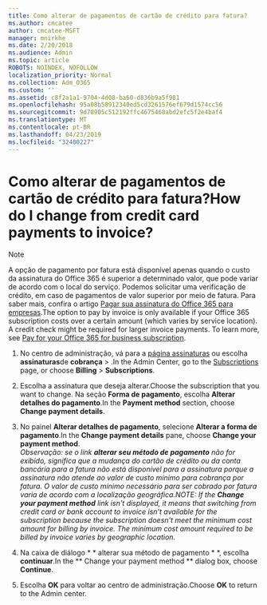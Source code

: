 ```yaml
---
title: Como alterar de pagamentos de cartão de crédito para fatura?
ms.author: cmcatee
author: cmcatee-MSFT
manager: mnirkhe
ms.date: 2/20/2018
ms.audience: Admin
ms.topic: article
ROBOTS: NOINDEX, NOFOLLOW
localization_priority: Normal
ms.collection: Adm_O365
ms.custom: ''
ms.assetid: c8f2a1a1-9704-4d08-ba60-d836b9a5f981
ms.openlocfilehash: 95a08b58912340ed5cd3261576ef679d1574cc56
ms.sourcegitcommit: 9d78905c512192ffc4675468abd2efc5f2e4baf4
ms.translationtype: MT
ms.contentlocale: pt-BR
ms.lasthandoff: 04/23/2019
ms.locfileid: "32400227"
---
```

# <a name="how-do-i-change-from-credit-card-payments-to-invoice"></a><span data-ttu-id="8f743-102">Como alterar de pagamentos de cartão de crédito para fatura?</span><span class="sxs-lookup"><span data-stu-id="8f743-102">How do I change from credit card payments to invoice?</span></span>

> [!NOTE]
> <span data-ttu-id="8f743-p101">A opção de pagamento por fatura está disponível apenas quando o custo da assinatura do Office 365 é superior a determinado valor, que pode variar de acordo com o local do serviço. Podemos solicitar uma verificação de crédito, em caso de pagamentos de valor superior por meio de fatura. Para saber mais, confira o artigo [Pagar sua assinatura do Office 365 para empresas](https://support.office.com/article/734f4aab-df2d-4e9b-8cb1-691910bde216).</span><span class="sxs-lookup"><span data-stu-id="8f743-p101">The option to pay by invoice is only available if your Office 365 subscription costs over a certain amount (which varies by service location). A credit check might be required for larger invoice payments. To learn more, see [Pay for your Office 365 for business subscription](https://support.office.com/article/734f4aab-df2d-4e9b-8cb1-691910bde216).</span></span> 
  
1. <span data-ttu-id="8f743-106">No centro de administração, vá para a [página assinaturas](https://go.microsoft.com/fwlink/p/?linkid=842054) ou escolha **assinaturas**de **cobrança** \> .</span><span class="sxs-lookup"><span data-stu-id="8f743-106">In the Admin Center, go to the [Subscriptions](https://go.microsoft.com/fwlink/p/?linkid=842054) page, or choose **Billing** \> **Subscriptions**.</span></span>
    
2. <span data-ttu-id="8f743-107">Escolha a assinatura que deseja alterar.</span><span class="sxs-lookup"><span data-stu-id="8f743-107">Choose the subscription that you want to change.</span></span> <span data-ttu-id="8f743-108">Na seção **Forma de pagamento**, escolha **Alterar detalhes do pagamento**.</span><span class="sxs-lookup"><span data-stu-id="8f743-108">In the **Payment method** section, choose **Change payment details**.</span></span>
    
3. <span data-ttu-id="8f743-109">No painel **Alterar detalhes de pagamento**, selecione **Alterar a forma de pagamento**.</span><span class="sxs-lookup"><span data-stu-id="8f743-109">In the **Change payment details** pane, choose **Change your payment method**.</span></span>
<br><span data-ttu-id="8f743-110">*Observação: se o link **alterar seu método de pagamento** não for exibido, significa que a mudança do cartão de crédito ou da conta bancária para a fatura não está disponível para a assinatura porque a assinatura não atende ao valor de custo mínimo para cobrança por fatura. O valor de custo mínimo necessário para ser cobrado por fatura varia de acordo com a localização geográfica.*</span><span class="sxs-lookup"><span data-stu-id="8f743-110">*NOTE: If the **Change your payment method** link isn't displayed, it means that switching from credit card or bank account to invoice isn't available for the subscription because the subscription doesn't meet the minimum cost amount for billing by invoice. The minimum cost amount required to be billed by invoice varies by geographic location.*</span></span>
  
4. <span data-ttu-id="8f743-111">Na caixa de diálogo \* \* alterar sua método de pagamento \* \*, escolha **continuar**.</span><span class="sxs-lookup"><span data-stu-id="8f743-111">In the \*\* Change your payment method \*\* dialog box, choose **Continue**.</span></span>
    
5. <span data-ttu-id="8f743-112">Escolha **OK** para voltar ao centro de administração.</span><span class="sxs-lookup"><span data-stu-id="8f743-112">Choose **OK** to return to the Admin center.</span></span> 
   